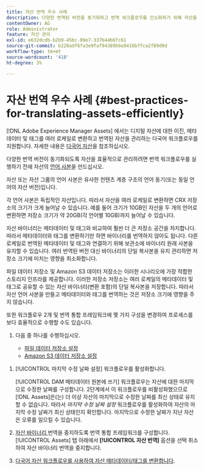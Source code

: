 ```yaml
---
title: 자산 번역 우수 사례
description: 다양한 번역된 버전을 동기화하고 번역 워크플로우를 간소화하기 위해 자산을 효율적으로 관리하는 모범 사례입니다.
contentOwner: AG
role: Administrator
feature: 자산 관리
exl-id: e632dcdb-b2b9-45bc-89e7-337b44b6fc61
source-git-commit: b220adf6fa3e9faf94389b9a9416b7fca2f89d9d
workflow-type: tm+mt
source-wordcount: '418'
ht-degree: 3%

---
```


# 자산 번역 우수 사례 {#best-practices-for-translating-assets-efficiently}

[!DNL Adobe Experience Manager Assets] 에서는 디지털 자산에 대한 이진, 메타데이터 및 태그를 여러 로케일로 변환하고 번역된 자산을 관리하는 다국어 워크플로우를 지원합니다. 자세한 내용은 [다국어 자산](multilingual-assets.md)을 참조하십시오.

다양한 번역 버전이 동기화되도록 자산을 효율적으로 관리하려면 번역 워크플로우를 실행하기 전에 자산의 [언어 사본](preparing-assets-for-translation.md)을 만드십시오.

자산 또는 자산 그룹의 언어 사본은 유사한 컨텐츠 계층 구조의 언어 동기(또는 동일 언어의 자산 버전)입니다.

각 언어 사본은 독립적인 자산입니다. 따라서 자산을 여러 로케일로 변환하면 CRX 저장소의 크기가 크게 늘어날 수 있습니다. 예를 들어 크기가 10GB인 자산을 두 개의 언어로 변환하면 저장소 크기가 약 20GB(각 언어별 10GB)까지 늘어날 수 있습니다.

자산 바이너리는 메타데이터 및 태그와 비교하여 훨씬 더 큰 저장소 공간을 차지합니다. 따라서 메타데이터와 태그를 변환하기만 하면 바이너리를 번역하지 않아도 됩니다. 다른 로케일로 번역된 메타데이터 및 태그와 연결하기 위해 보관소에 바이너리 원래 사본을 유지할 수 있습니다. 여러 번역된 버전 대신 바이너리의 단일 복사본을 유지 관리하면 저장소 크기에 미치는 영향을 최소화합니다.

파일 데이터 저장소 및 Amazon S3 데이터 저장소는 이러한 시나리오에 가장 적합한 스토리지 인프라를 제공합니다. 이러한 저장소 저장소는 여러 로케일의 메타데이터 및 태그로 공유할 수 있는 자산 바이너리(변환 포함)의 단일 복사본을 저장합니다. 따라서 자산 언어 사본을 만들고 메타데이터와 태그를 번역하는 것은 저장소 크기에 영향을 주지 않습니다.

또한 워크플로우 2개 및 번역 통합 프레임워크에 몇 가지 구성을 변경하여 프로세스를 보다 효율적으로 수행할 수도 있습니다.

1. 다음 중 하나를 수행하십시오.

   * [파일 데이터 저장소 설정](/help/sites-deploying/data-store-config.md)
   * [Amazon S3 데이터 저장소 설정](/help/sites-deploying/data-store-config.md)

<!--
1. Disable the [DAM MetaData Write-back](/help/sites-administering/workflow-offloader.md#disable-offloading) workflow.

   As the name suggests, the [!UICONTROL DAM Metadata Writeback] workflow rewrites the metadata to the binary file. Because the metadata changes after translation, writing it back to the binary file generates a different binary for a language copy.

   >[!NOTE]
   >
   >Disabling the [!UICONTROL DAM MetaData Writeback] workflow turns off XMP metadata write-back on asset binaries. Consequently, future metadata changes are no longer be saved within the assets. Evaluate the consequences before disabling this workflow.
-->

1. [!UICONTROL 마지막 수정 날짜 설정] 워크플로우를 활성화합니다.

   [!UICONTROL DAM 메타데이터 원본에 쓰기] 워크플로우는 자산에 대한 마지막으로 수정한 날짜를 구성합니다. 2단계에서 이 워크플로우를 비활성화했으므로 [!DNL Assets]은(는) 더 이상 자산의 마지막으로 수정한 날짜를 최신 상태로 유지할 수 없습니다. 따라서 *마지막 수정 날짜 설정* 워크플로우를 활성화하여 자산의 마지막 수정 날짜가 최신 상태인지 확인합니다. 마지막으로 수정한 날짜가 지난 자산은 오류를 일으킬 수 있습니다.

1. [자산 바이너리 ](/help/sites-administering/tc-tic.md) 번역을 중지하도록 번역 통합 프레임워크를 구성합니다. [!UICONTROL Assets] 탭 아래에서 **[!UICONTROL 자산 번역]** 옵션을 선택 취소하여 자산 바이너리 번역을 중지합니다.
1. [다국어 자산 워크플로우를 사용하여 자산 메타데이터/태그를 변환합니다](multilingual-assets.md).
